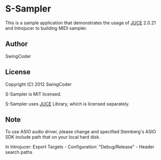 # S-Sampler

This is a sample application that demonstrates the usage of
[JUCE](https://github.com/julianstorer/JUCE) 2.0.21 and Introjucer to building MIDI sampler.

## Author

SwingCoder

## License

Copyright (C) 2012 SwingCoder

S-Sampler is MIT licensed.

S-Sampler uses [JUCE](http://www.rawmaterialsoftware.com) Library, which is licensed separately.

## Note

To use ASIO audio driver, please change and specified Steinberg's ASIO SDK include path that on your local hard disk.


In Introjucer: Export Targets - Configuration: "Debug/Release" - Header search paths